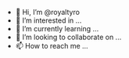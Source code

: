 - 👋 Hi, I’m @royaltyro
- 👀 I’m interested in ...
- 🌱 I’m currently learning ...
- 💞️ I’m looking to collaborate on ...
- 📫 How to reach me ...

<!---
royaltyro/royaltyro is a ✨ special ✨ repository because its `README.md` (this file) appears on your GitHub profile.
You can click the Preview link to take a look at your changes.
--->
